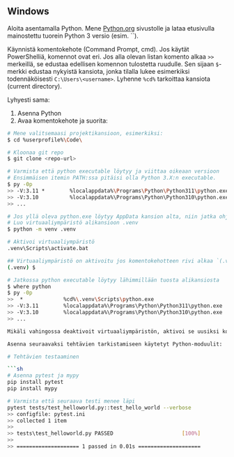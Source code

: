 ## Windows

Aloita asentamalla Python. Mene [Python.org](https://www.python.org/) sivustolle ja lataa etusivulla mainostettu tuorein Python 3 versio (esim. ``).

Käynnistä komentokehote (Command Prompt, cmd). Jos käytät PowerShelliä, komennot ovat eri. Jos alla olevan listan komento alkaa `>>` merkeillä, se edustaa edellisen komennon tulostetta ruudulle. Sen sijaan `$`-merkki edustaa nykyistä kansiota, jonka tilalla lukee esimerkiksi todennäköisesti `C:\Users\<username>`. Lyhenne `%cd%` tarkoittaa kansiota (current directory).

Lyhyesti sama:

1. Asenna Python
2. Avaa komentokehote ja suorita:

```bash
# Mene valitsemaasi projektikansioon, esimerkiksi:
$ cd %userprofile%\Code\

# Kloonaa git repo
$ git clone <repo-url>

# Varmista että python executable löytyy ja viittaa oikeaan versioon
# Ensimmäisen itemin PATH:ssa pitäisi olla Python 3.X:n executable.
$ py -0p
>> -V:3.11 *        %localappdata%\Programs\Python\Python311\python.exe
>> -V:3.10          %localappdata%\Programs\Python\Python310\python.exe
>> ...

# Jos yllä oleva python.exe löytyy AppData kansion alta, niin jatka ohjetta.
# Luo virtuaaliympäristö alikansioon .venv
$ python -m venv .venv

# Aktivoi virtuaaliympäristö
.venv\Scripts\activate.bat

## Virtuaaliympäristö on aktivoitu jos komentokehotteen rivi alkaa `(.venv)`-tekstillä.
(.venv) $ 

# Jatkossa python executable löytyy lähimmillään tuosta alikansiosta
$ where python
$ py -0p
>>  *             %cd%\.venv\Scripts\python.exe
>> -V:3.11        %localappdata%\Programs\Python\Python311\python.exe
>> -V:3.10        %localappdata%\Programs\Python\Python310\python.exe
>> ...

Mikäli vahingossa deaktivoit virtuaaliympäristön, aktivoi se uusiksi komennolla `.venv\Scripts\activate.bat`. Sinun tulee ajaa tämä **aina** kun suljet ja käynnistät

Asenna seuraavaksi tehtävien tarkistamiseen käytetyt Python-moduulit:

# Tehtävien testaaminen

```sh
# Asenna pytest ja mypy
pip install pytest
pip install mypy

# Varmista että seuraava testi menee läpi
pytest tests/test_helloworld.py::test_hello_world --verbose
>> configfile: pytest.ini
>> collected 1 item
>> 
>> tests\test_helloworld.py PASSED                      [100%] 
>> 
>> ==================== 1 passed in 0.01s ====================
```